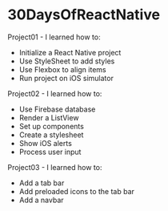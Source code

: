 # 30DaysOfReactNative

Project01 - I learned how to:
  - Initialize a React Native project
  - Use StyleSheet to add styles
  - Use Flexbox to align items
  - Run project on iOS simulator

Project02 - I learned how to:
  - Use Firebase database
  - Render a ListView
  - Set up components
  - Create a stylesheet
  - Show iOS alerts
  - Process user input

Project03 - I learned how to:
  - Add a tab bar
  - Add preloaded icons to the tab bar
  - Add a navbar
